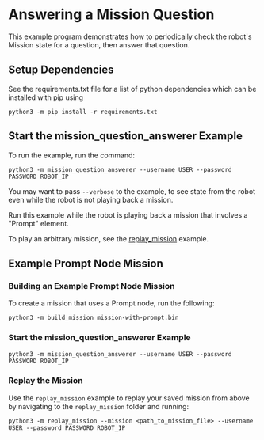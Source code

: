 <!--
Copyright (c) 2021 Boston Dynamics, Inc.  All rights reserved.

Downloading, reproducing, distributing or otherwise using the SDK Software
is subject to the terms and conditions of the Boston Dynamics Software
Development Kit License (20191101-BDSDK-SL).
-->

# Answering a Mission Question

This example program demonstrates how to periodically check the robot's Mission state for a question, then answer that question.

## Setup Dependencies
See the requirements.txt file for a list of python dependencies which can be installed with pip using
```
python3 -m pip install -r requirements.txt
```

## Start the mission_question_answerer Example
To run the example, run the command:
```
python3 -m mission_question_answerer --username USER --password PASSWORD ROBOT_IP
```

You may want to pass `--verbose` to the example, to see state from the robot even while the robot is not playing back a mission.

Run this example while the robot is playing back a mission that involves a "Prompt" element.

To play an arbitrary mission, see the [replay_mission](../replay_mission/README.md) example.

## Example Prompt Node Mission

### Building an Example Prompt Node Mission
To create a mission that uses a Prompt node, run the following:
```
python3 -m build_mission mission-with-prompt.bin
```

### Start the mission_question_answerer Example
```
python3 -m mission_question_answerer --username USER --password PASSWORD ROBOT_IP
```

### Replay the Mission
Use the `replay_mission` example to replay your saved mission from above by navigating to the `replay_mission` folder and running:
```
python3 -m replay_mission --mission <path_to_mission_file> --username USER --password PASSWORD ROBOT_IP
```
